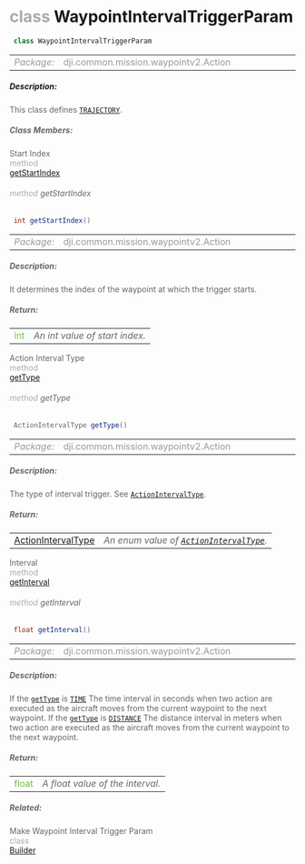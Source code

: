 <div class="article"><h1 ><font color="#AAA">class </font>WaypointIntervalTriggerParam</h1></div>

~~~java
 class WaypointIntervalTriggerParam 
~~~

<html><table class="table-supportedby"><tr valign="top"><td width=15%><font color="#999"><i>Package:</i></td><td width=85%><font color="#999">dji.common.mission.waypointv2.Action</td></tr></table></html>



##### Description:



<font color="#666">This class defines <code><a href="/Components/Missions/DJIWaypointV2Action.html#djiwaypointv2action_djiwaypointv2actiontriggertype_trajectory">TRAJECTORY</a></code>.



##### Class Members:

<div class="api-row" id="djiwaypointv2trigger_djiwaypointv2intervaltriggerparam_startindex"><div class="api-col left">Start Index</div><div class="api-col middle" style="color:#AAA">method</div><div class="api-col right"><a class="trigger" href="#djiwaypointv2trigger_djiwaypointv2intervaltriggerparam_startindex_inline">getStartIndex</a></div></div><div class="inline-doc" id="djiwaypointv2trigger_djiwaypointv2intervaltriggerparam_startindex_inline"

><div class="article"><h6 ><font color="#AAA">method </font>getStartIndex</h6></div>

~~~java
 int getStartIndex() 
~~~

<html><table class="table-supportedby"><tr valign="top"><td width=15%><font color="#999"><i>Package:</i></td><td width=85%><font color="#999">dji.common.mission.waypointv2.Action</td></tr></table></html>



##### Description:



<font color="#666">It determines the index of the waypoint at which the trigger starts.



##### Return:

<html><table class="table-inline-parameters"><tr valign="top"><td><font color="#70BF41">int</td><td><font color="#666"><i>An int value of start index.</i></td></tr></table></html></div>

<div class="api-row" id="djiwaypointv2trigger_djiwaypointv2intervaltriggerparam_actionintervaltype"><div class="api-col left">Action Interval Type</div><div class="api-col middle" style="color:#AAA">method</div><div class="api-col right"><a class="trigger" href="#djiwaypointv2trigger_djiwaypointv2intervaltriggerparam_actionintervaltype_inline">getType</a></div></div><div class="inline-doc" id="djiwaypointv2trigger_djiwaypointv2intervaltriggerparam_actionintervaltype_inline"

><div class="article"><h6 ><font color="#AAA">method </font>getType</h6></div>

~~~java
 ActionIntervalType getType() 
~~~

<html><table class="table-supportedby"><tr valign="top"><td width=15%><font color="#999"><i>Package:</i></td><td width=85%><font color="#999">dji.common.mission.waypointv2.Action</td></tr></table></html>



##### Description:



<font color="#666">The type of interval trigger. See <code><a href="/Components/Missions/DJIWaypointV2Action.html#djiwaypointv2action_djiwaypointv2actionintervaltype">ActionIntervalType</a></code>.



##### Return:

<html><table class="table-inline-parameters"><tr valign="top"><td><font color="#70BF41"><a href="/Components/Missions/DJIWaypointV2Action.html#djiwaypointv2action_djiwaypointv2actionintervaltype">ActionIntervalType</a></td><td><font color="#666"><i>An enum value of <code><a href="/Components/Missions/DJIWaypointV2Action.html#djiwaypointv2action_djiwaypointv2actionintervaltype">ActionIntervalType</a></code>.</i></td></tr></table></html></div>

<div class="api-row" id="djiwaypointv2trigger_djiwaypointv2intervaltriggerparam_interval"><div class="api-col left">Interval</div><div class="api-col middle" style="color:#AAA">method</div><div class="api-col right"><a class="trigger" href="#djiwaypointv2trigger_djiwaypointv2intervaltriggerparam_interval_inline">getInterval</a></div></div><div class="inline-doc" id="djiwaypointv2trigger_djiwaypointv2intervaltriggerparam_interval_inline"

><div class="article"><h6 ><font color="#AAA">method </font>getInterval</h6></div>

~~~java
 float getInterval() 
~~~

<html><table class="table-supportedby"><tr valign="top"><td width=15%><font color="#999"><i>Package:</i></td><td width=85%><font color="#999">dji.common.mission.waypointv2.Action</td></tr></table></html>



##### Description:



<font color="#666">If the <code><a href="/Components/Missions/DJIWaypointV2Trigger_DJIWaypointV2IntervalTriggerParam.html#djiwaypointv2trigger_djiwaypointv2intervaltriggerparam_actionintervaltype">getType</a></code>  is <code><a href="/Components/Missions/DJIWaypointV2Action.html#djiwaypointv2action_djiwaypointv2actionintervaltype_time">TIME</a></code> The time interval in seconds  when two action are executed as the aircraft moves from the current waypoint to the next waypoint.  If the <code><a href="/Components/Missions/DJIWaypointV2Trigger_DJIWaypointV2IntervalTriggerParam.html#djiwaypointv2trigger_djiwaypointv2intervaltriggerparam_actionintervaltype">getType</a></code>  is <code><a href="/Components/Missions/DJIWaypointV2Action.html#djiwaypointv2action_djiwaypointv2actionintervaltype_distance">DISTANCE</a></code> The distance interval in meters  when two action are executed as the aircraft moves from the current waypoint to the next waypoint.



##### Return:

<html><table class="table-inline-parameters"><tr valign="top"><td><font color="#70BF41">float</td><td><font color="#666"><i>A float value of the interval.</i></td></tr></table></html></div>



##### Related:

<div class="api-row" id="djiwaypointv2trigger_djiwaypointv2intervaltriggerparam_builder"><div class="api-col left">Make Waypoint Interval Trigger Param</div><div class="api-col middle" style="color:#AAA">class</div><div class="api-col right"><a href="/Components/Missions/DJIWaypointV2Trigger_DJIWaypointV2IntervalTriggerParam_Builder.html">Builder</a></div></div>
